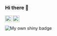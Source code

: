### Hi there 👋


<a href="https://twitter.com/kernelguardian">
  <img align="left" alt="Asish's Twitter" width="22px" src="https://raw.githubusercontent.com/peterthehan/peterthehan/master/assets/twitter.svg" />
</a>
<a href="https://www.linkedin.com/in/persist/">
  <img align="left" alt="Asish's LinkedIn" width="22px" src="https://raw.githubusercontent.com/peterthehan/peterthehan/master/assets/linkedin.svg" />
</a>
<br>

<br>


<img align='left' alt='My own shiny badge'  src="https://badge-counter.vercel.app/api/badgecounter?user=kernelguardian&height=60&text_color=%23FFFFFF"/>

